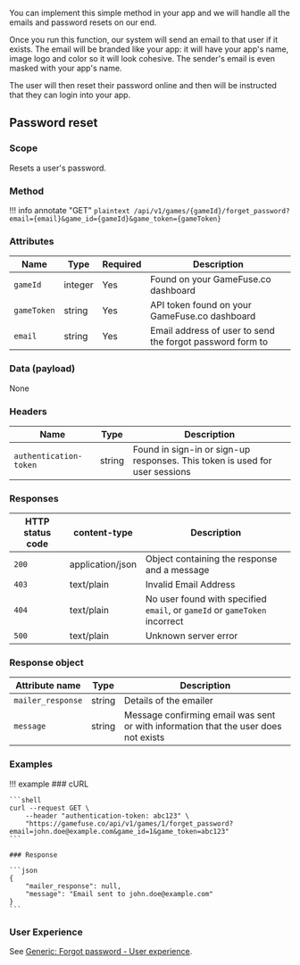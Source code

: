 You can implement this simple method in your app and we will handle all the
emails and password resets on our end.

Once you run this function, our system will send an email to that user if it
exists. The email will be branded like your app: it will have your app's name,
image logo and color so it will look cohesive. The sender's email is even
masked with your app's name.

The user will then reset their password online and then will be instructed that
they can login into your app.

## Password reset

### Scope

Resets a user's password.

### Method

!!! info annotate "GET"
    ```plaintext
    /api/v1/games/{gameId}/forget_password?email={email}&game_id={gameId}&game_token={gameToken}
    ```

### Attributes

| Name             | Type          | Required | Description |
|------------------|---------------|----------|-------------|
| `gameId`         | integer       | Yes      | Found on your GameFuse.co dashboard |
| `gameToken`      | string        | Yes      | API token found on your GameFuse.co dashboard | 
| `email`          | string        | Yes      | Email address of user to send the forgot password form to |

### Data (payload)

None

### Headers

| Name | Type | Description |
|----------|---------|--------------|
| `authentication-token` | string | Found in sign-in or sign-up responses. This token is used for user sessions |

### Responses

| HTTP status code | content-type | Description |
|------------------|--------------|-------------|
| `200`            | application/json         | Object containing the response and a message |
| `403`            | text/plain | Invalid Email Address |
| `404`            | text/plain | No user found with specified `email`, or `gameId` or `gameToken` incorrect |
| `500`            | text/plain | Unknown server error |

### Response object

| Attribute name                    | Type | Description |
|-----------------------------------|------|-------------|
| `mailer_response`                 | string | Details of the emailer |
| `message`                         | string | Message confirming email was sent or with information that the user does not exists |

### Examples

!!! example
    ### cURL

    ```shell
    curl --request GET \
        --header "authentication-token: abc123" \
        "https://gamefuse.co/api/v1/games/1/forget_password?email=john.doe@example.com&game_id=1&game_token=abc123"
    ```

    ### Response

    ```json
    {
        "mailer_response": null,
        "message": "Email sent to john.doe@example.com"
    }
    ```

### User Experience

See [Generic: Forgot password - User experience](../generic/forgot_password.md/#user-experience).

